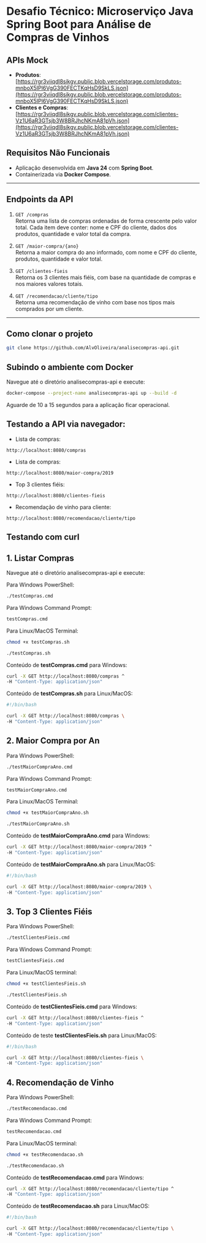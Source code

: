 # Desafio Técnico: Microserviço Java Spring Boot para Análise de Compras de Vinhos

## APIs Mock
- **Produtos**: [https://rgr3viiqdl8sikgv.public.blob.vercelstorage.com/produtos-mnboX5IPl6VgG390FECTKqHsD9SkLS.json](https://rgr3viiqdl8sikgv.public.blob.vercelstorage.com/produtos-mnboX5IPl6VgG390FECTKqHsD9SkLS.json)  
- **Clientes e Compras**: [https://rgr3viiqdl8sikgv.public.blob.vercelstorage.com/clientes-Vz1U6aR3GTsjb3W8BRJhcNKmA81pVh.json](https://rgr3viiqdl8sikgv.public.blob.vercelstorage.com/clientes-Vz1U6aR3GTsjb3W8BRJhcNKmA81pVh.json)

## Requisitos Não Funcionais
- Aplicação desenvolvida em **Java 24** com **Spring Boot**.
- Containerizada via **Docker Compose**.

---

## Endpoints da API

1. `GET /compras`  
   Retorna uma lista de compras ordenadas de forma crescente pelo valor total. Cada item deve conter: nome e CPF do cliente, dados dos produtos, quantidade e valor total da compra.

2. `GET /maior-compra/{ano}`  
   Retorna a maior compra do ano informado, com nome e CPF do cliente, produtos, quantidade e valor total.

3. `GET /clientes-fieis`  
   Retorna os 3 clientes mais fiéis, com base na quantidade de compras e nos maiores valores totais.

4. `GET /recomendacao/cliente/tipo`  
   Retorna uma recomendação de vinho com base nos tipos mais comprados por um cliente.

---

## Como clonar o projeto
```bash
git clone https://github.com/AlvOliveira/analisecompras-api.git
```

## Subindo o ambiente com Docker

Navegue até o diretório analisecompras-api e execute:

```bash
docker-compose --project-name analisecompras-api up --build -d
```  

Aguarde de 10 a 15 segundos para a aplicação ficar operacional.

## Testando a API via navegador:

* Lista de compras:
```
http://localhost:8080/compras
```

* Lista de compras:
```
http://localhost:8080/maior-compra/2019
```

* Top 3 clientes fiéis:
```
http://localhost:8080/clientes-fieis
```

* Recomendação de vinho para cliente:
```
http://localhost:8080/recomendacao/cliente/tipo
```

## Testando com curl

## 1. Listar Compras
Navegue até o diretório analisecompras-api e execute:

Para Windows PowerShell:
```bash
./testCompras.cmd
```
Para Windows Command Prompt:
```bash
testCompras.cmd
```
Para Linux/MacOS Terminal:
```bash
chmod +x testCompras.sh

./testCompras.sh
```

Conteúdo de **testCompras.cmd** para Windows:
```bash
curl -X GET http://localhost:8080/compras ^
-H "Content-Type: application/json"
```

Conteúdo de **testCompras.sh** para Linux/MacOS: 
```bash
#!/bin/bash

curl -X GET http://localhost:8080/compras \
-H "Content-Type: application/json"
```

## 2. Maior Compra por An

Para Windows PowerShell:
```bash
./testMaiorCompraAno.cmd
```
Para Windows Command Prompt:
```bash
testMaiorCompraAno.cmd
```
Para Linux/MacOS Terminal:
```bash
chmod +x testMaiorCompraAno.sh

./testMaiorCompraAno.sh
```

Conteúdo de **testMaiorCompraAno.cmd** para Windows:
 
```bash
curl -X GET http://localhost:8080/maior-compra/2019 ^
-H "Content-Type: application/json" 
```

Conteúdo de **testMaiorCompraAno.sh** para Linux/MacOS: 
```bash
#!/bin/bash

curl -X GET http://localhost:8080/maior-compra/2019 \
-H "Content-Type: application/json" 
```

## 3. Top 3 Clientes Fiéis

Para Windows PowerShell:
```bash
./testClientesFieis.cmd
```
Para Windows Command Prompt:
```bash
testClientesFieis.cmd
```
Para Linux/MacOS terminal:
```bash
chmod +x testClientesFieis.sh

./testClientesFieis.sh
```

Conteúdo de **testClientesFieis.cmd** para Windows: 
```bash
curl -X GET http://localhost:8080/clientes-fieis ^
-H "Content-Type: application/json"
```

Conteúdo de teste **testClientesFieis.sh** para Linux/MacOS: 
```bash
#!/bin/bash

curl -X GET http://localhost:8080/clientes-fieis \
-H "Content-Type: application/json" 
```

## 4. Recomendação de Vinho

Para Windows PowerShell:
```bash
./testRecomendacao.cmd
```
Para Windows Command Prompt:
```bash
testRecomendacao.cmd
```
Para Linux/MacOS terminal:
```bash
chmod +x testRecomendacao.sh

./testRecomendacao.sh
```

Conteúdo de **testRecomendacao.cmd** para Windows: 
```bash
curl -X GET http://localhost:8080/recomendacao/cliente/tipo ^
-H "Content-Type: application/json"
```

Conteúdo de **testRecomendacao.sh** para Linux/MacOS: 
```bash
#!/bin/bash

curl -X GET http://localhost:8080/recomendacao/cliente/tipo \
-H "Content-Type: application/json" 
```
